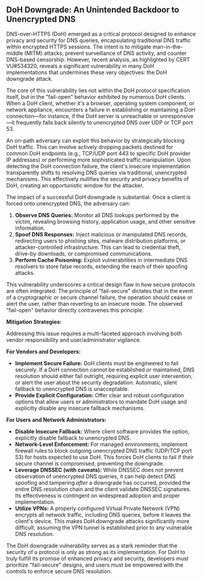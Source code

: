 ## DoH Downgrade: An Unintended Backdoor to Unencrypted DNS

DNS-over-HTTPS (DoH) emerged as a critical protocol designed to enhance privacy and security for DNS queries, encapsulating traditional DNS traffic within encrypted HTTPS sessions. The intent is to mitigate man-in-the-middle (MITM) attacks, prevent surveillance of DNS activity, and counter DNS-based censorship. However, recent analysis, as highlighted by CERT VU#534320, reveals a significant vulnerability in many DoH implementations that undermines these very objectives: the DoH downgrade attack.

The core of this vulnerability lies not within the DoH protocol specification itself, but in the "fail-open" behavior exhibited by numerous DoH clients. When a DoH client, whether it's a browser, operating system component, or network appliance, encounters a failure in establishing or maintaining a DoH connection—for instance, if the DoH server is unreachable or unresponsive—it frequently falls back silently to unencrypted DNS over UDP or TCP port 53.

An on-path adversary can exploit this behavior by strategically blocking DoH traffic. This can involve actively dropping packets destined for common DoH endpoints (e.g., TCP/UDP port 443 to specific DoH provider IP addresses) or performing more sophisticated traffic manipulation. Upon detecting the DoH connection failure, the client's insecure implementation transparently shifts to resolving DNS queries via traditional, unencrypted mechanisms. This effectively nullifies the security and privacy benefits of DoH, creating an opportunistic window for the attacker.

The impact of a successful DoH downgrade is substantial. Once a client is forced onto unencrypted DNS, the adversary can:

1.  **Observe DNS Queries:** Monitor all DNS lookups performed by the victim, revealing browsing history, application usage, and other sensitive information.
2.  **Spoof DNS Responses:** Inject malicious or manipulated DNS records, redirecting users to phishing sites, malware distribution platforms, or attacker-controlled infrastructure. This can lead to credential theft, drive-by downloads, or compromised communications.
3.  **Perform Cache Poisoning:** Exploit vulnerabilities in intermediate DNS resolvers to store false records, extending the reach of their spoofing attacks.

This vulnerability underscores a critical design flaw in how secure protocols are often integrated. The principle of "fail-secure" dictates that in the event of a cryptographic or secure channel failure, the operation should cease or alert the user, rather than reverting to an insecure mode. The observed "fail-open" behavior directly contravenes this principle.

**Mitigation Strategies:**

Addressing this issue requires a multi-faceted approach involving both vendor responsibility and user/administrator vigilance.

**For Vendors and Developers:**

*   **Implement Secure Failure:** DoH clients must be engineered to fail securely. If a DoH connection cannot be established or maintained, DNS resolution should either fail outright, requiring explicit user intervention, or alert the user about the security degradation. Automatic, silent fallback to unencrypted DNS is unacceptable.
*   **Provide Explicit Configuration:** Offer clear and robust configuration options that allow users or administrators to mandate DoH usage and explicitly disable any insecure fallback mechanisms.

**For Users and Network Administrators:**

*   **Disable Insecure Fallback:** Where client software provides the option, explicitly disable fallback to unencrypted DNS.
*   **Network-Level Enforcement:** For managed environments, implement firewall rules to block outgoing unencrypted DNS traffic (UDP/TCP port 53) for hosts expected to use DoH. This forces DoH clients to fail if their secure channel is compromised, preventing the downgrade.
*   **Leverage DNSSEC (with caveats):** While DNSSEC does not prevent observation of unencrypted DNS queries, it can help detect DNS spoofing and tampering *after* a downgrade has occurred, provided the entire DNS resolution chain and the client validate DNSSEC signatures. Its effectiveness is contingent on widespread adoption and proper implementation.
*   **Utilize VPNs:** A properly configured Virtual Private Network (VPN) encrypts all network traffic, including DNS queries, before it leaves the client's device. This makes DoH downgrade attacks significantly more difficult, assuming the VPN tunnel is established prior to any vulnerable DNS resolution.

The DoH downgrade vulnerability serves as a stark reminder that the security of a protocol is only as strong as its implementation. For DoH to truly fulfill its promise of enhanced privacy and security, developers must prioritize "fail-secure" designs, and users must be empowered with the controls to enforce secure DNS resolution.